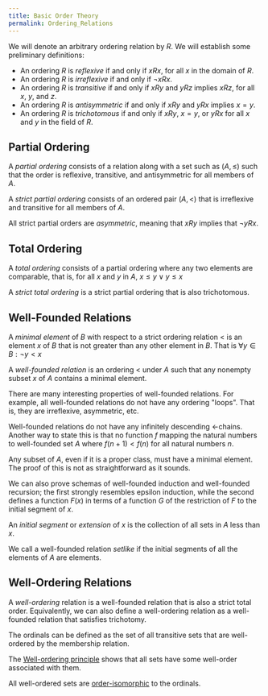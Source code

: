 ```yaml
---
title: Basic Order Theory
permalink: Ordering_Relations
---
```


We will denote an arbitrary ordering relation by $R$. We will establish
some preliminary definitions:

-   An ordering $R$ is *reflexive* if and only if $xRx$, for all $x$ in
    the domain of $R$.
-   An ordering $R$ is *irreflexive* if and only if $\neg xRx$.
-   An ordering $R$ is *transitive* if and only if $xRy$ and $yRz$
    implies $xRz$, for all $x$, $y$, and $z$.
-   An ordering $R$ is *antisymmetric* if and only if $xRy$ and $yRx$
    implies $x=y$.
-   An ordering $R$ is *trichotomous* if and only if $xRy$, $x=y$, or
    $yRx$ for all $x$ and $y$ in the field of $R$.

## Partial Ordering

A *partial ordering* consists of a relation along with a set such as $(
A , \le )$ such that the order is reflexive, transitive, and
antisymmetric for all members of $A$.

A *strict partial ordering* consists of an ordered pair $( A , \lt )$
that is irreflexive and transitive for all members of $A$.

All strict partial orders are *asymmetric*, meaning that $xRy$ implies
that $\neg yRx$.

## Total Ordering

A *total ordering* consists of a partial ordering where any two elements
are comparable, that is, for all $x$ and $y$ in $A$, $x\le y \lor
y\le x$

A *strict total ordering* is a strict partial ordering that is also
trichotomous.

## Well-Founded Relations

A *minimal element* of $B$ with respect to a strict ordering relation
$\lt$ is an element $x$ of $B$ that is not greater than any other
element in $B$. That is $\forall y \in B: \neg y \lt x$

A *well-founded relation* is an ordering $\lt$ under $A$ such that any
nonempty subset $x$ of $A$ contains a minimal element.

There are many interesting properties of well-founded relations. For
example, all well-founded relations do not have any ordering "loops".
That is, they are irreflexive, asymmetric, etc.

Well-founded relations do not have any infinitely descending
$<$-chains. Another way to state this is that no function $f$ mapping
the natural numbers to well-founded set $A$ where $f(n+1) < f(n)$ for
all natural numbers $n$.

Any subset of $A$, even if it is a proper class, must have a minimal
element. The proof of this is not as straightforward as it sounds.

We can also prove schemas of well-founded induction and well-founded
recursion; the first strongly resembles epsilon induction, while the
second defines a function $F(x)$ in terms of a function $G$ of the
restriction of $F$ to the initial segment of $x$.

An *initial segment* or *extension* of $x$ is the collection of all sets
in $A$ less than $x$.

We call a well-founded relation *setlike* if the initial segments of all
the elements of $A$ are elements.

## Well-Ordering Relations

A *well-ordering* relation is a well-founded relation that is also a
strict total order. Equivalently, we can also define a well-ordering
relation as a well-founded relation that satisfies trichotomy.

The ordinals can be defined as the set of all transitive sets that are
well-ordered by the membership relation.

The [Well-ordering
principle](Well-ordering_principle "Well-ordering principle")
shows that all sets have some well-order associated with them.

All well-ordered sets are
[order-isomorphic](Order-isomorphism "Order-isomorphism")
to the ordinals.


